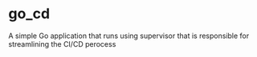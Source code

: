 # go_cd
A simple Go application that runs using supervisor that is responsible for streamlining the CI/CD perocess
